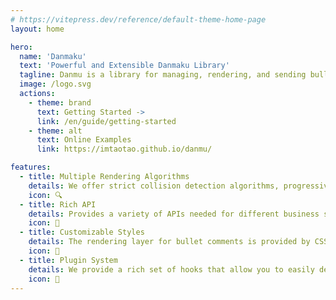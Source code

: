 ```yaml
---
# https://vitepress.dev/reference/default-theme-home-page
layout: home

hero:
  name: 'Danmaku'
  text: 'Powerful and Extensible Danmaku Library'
  tagline: Danmu is a library for managing, rendering, and sending bullet comments. It covers a wide range of use cases and provides an easy-to-use extension mechanism.
  image: /logo.svg
  actions:
    - theme: brand
      text: Getting Started ->
      link: /en/guide/getting-started
    - theme: alt
      text: Online Examples
      link: https://imtaotao.github.io/danmu/

features:
  - title: Multiple Rendering Algorithms
    details: We offer strict collision detection algorithms, progressive collision detection algorithms, and standard full real-time rendering algorithms.
    icon: 🔍
  - title: Rich API
    details: Provides a variety of APIs needed for different business scenarios, greatly simplifying the development process.
    icon: 🌟
  - title: Customizable Styles
    details: The rendering layer for bullet comments is provided by CSS, allowing you to create any DOM-based bullet comment requirements. The style rules fully reuse CSS, with no additional learning curve.
    icon: 🧩
  - title: Plugin System
    details: We provide a rich set of hooks that allow you to easily develop plugins to meet more customized needs. This is a very powerful capability.
    icon: 🔌
---
```

